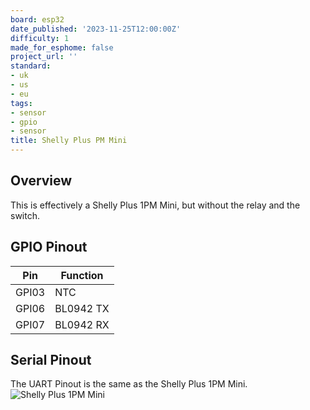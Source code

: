 ```yaml
---
board: esp32
date_published: '2023-11-25T12:00:00Z'
difficulty: 1
made_for_esphome: false
project_url: ''
standard:
- uk
- us
- eu
tags:
- sensor
- gpio
- sensor
title: Shelly Plus PM Mini
---
```


## Overview

This is effectively a Shelly Plus 1PM Mini, but without the relay and the switch.

## GPIO Pinout

| Pin   | Function     |
| ----- | ------------ |
| GPI03 | NTC          |
| GPI06 | BL0942 TX    |
| GPI07 | BL0942 RX    |

## Serial Pinout

The UART Pinout is the same as the Shelly Plus 1PM Mini.
![Shelly Plus 1PM Mini](../Shelly-Plus-1PM-Mini/shelly_plus_1pm_mini.png "Shelly Plus 1PM Mini")